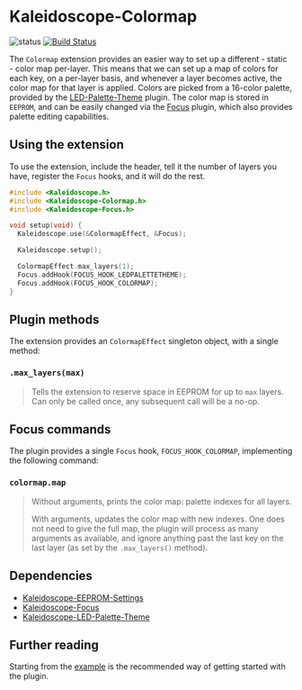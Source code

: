 # Kaleidoscope-Colormap

![status][st:stable] [![Build Status][travis:image]][travis:status]

 [travis:image]: https://travis-ci.org/keyboardio/Kaleidoscope-Colormap.svg?branch=master
 [travis:status]: https://travis-ci.org/keyboardio/Kaleidoscope-Colormap

 [st:stable]: https://img.shields.io/badge/stable-✔-black.svg?style=flat&colorA=44cc11&colorB=494e52
 [st:broken]: https://img.shields.io/badge/broken-X-black.svg?style=flat&colorA=e05d44&colorB=494e52
 [st:experimental]: https://img.shields.io/badge/experimental----black.svg?style=flat&colorA=dfb317&colorB=494e52

The `Colormap` extension provides an easier way to set up a different - static -
color map per-layer. This means that we can set up a map of colors for each key,
on a per-layer basis, and whenever a layer becomes active, the color map for
that layer is applied. Colors are picked from a 16-color palette, provided by
the [LED-Palette-Theme][plugin:l-p-t] plugin. The color map is stored in
`EEPROM`, and can be easily changed via the [Focus][plugin:focus] plugin, which
also provides palette editing capabilities.

 [plugin:focus]: https://github.com/keyboardio/Kaleidoscope-Focus
 [plugin:l-p-t]: https://github.com/keyboardio/Kaleidoscope-LED-Palette-Theme

## Using the extension

To use the extension, include the header, tell it the number of layers you have,
register the `Focus` hooks, and it will do the rest.

```c++
#include <Kaleidoscope.h>
#include <Kaleidoscope-Colormap.h>
#include <Kaleidoscope-Focus.h>

void setup(void) {
  Kaleidoscope.use(&ColormapEffect, &Focus);

  Kaleidoscope.setup();

  ColormapEffect.max_layers(1);
  Focus.addHook(FOCUS_HOOK_LEDPALETTETHEME);
  Focus.addHook(FOCUS_HOOK_COLORMAP);
}
```

## Plugin methods

The extension provides an `ColormapEffect` singleton object, with a single method:

### `.max_layers(max)`

> Tells the extension to reserve space in EEPROM for up to `max` layers. Can
> only be called once, any subsequent call will be a no-op.

## Focus commands

The plugin provides a single `Focus` hook, `FOCUS_HOOK_COLORMAP`, implementing
the following command:

### `colormap.map`

> Without arguments, prints the color map: palette indexes for all layers.
>
> With arguments, updates the color map with new indexes. One does not need to
> give the full map, the plugin will process as many arguments as available, and
> ignore anything past the last key on the last layer (as set by the
> `.max_layers()` method).

## Dependencies

* [Kaleidoscope-EEPROM-Settings](https://github.com/keyboardio/Kaleidoscope-EEPROM-Settings)
* [Kaleidoscope-Focus](https://github.com/keyboardio/Kaleidoscope-Focus)
* [Kaleidoscope-LED-Palette-Theme](https://github.com/keyboardio/Kaleidoscope-LED-Palette-Theme)

## Further reading

Starting from the [example][plugin:example] is the recommended way of getting
started with the plugin.

 [plugin:example]: https://github.com/keyboardio/Kaleidoscope-Colormap/blob/master/examples/Colormap/Colormap.ino
